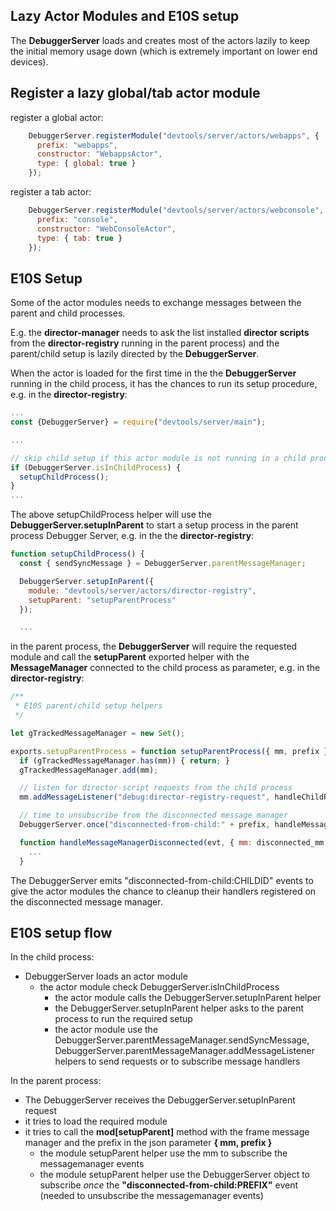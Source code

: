 Lazy Actor Modules and E10S setup
---------------------------------

The **DebuggerServer** loads and creates most of the actors lazily to keep
the initial memory usage down (which is extremely important on lower end devices).

## Register a lazy global/tab actor module

register a global actor:

```js
    DebuggerServer.registerModule("devtools/server/actors/webapps", {
      prefix: "webapps",
      constructor: "WebappsActor",
      type: { global: true }
    });
```

register a tab actor:

```js
    DebuggerServer.registerModule("devtools/server/actors/webconsole", {
      prefix: "console",
      constructor: "WebConsoleActor",
      type: { tab: true }
    });
```

## E10S Setup

Some of the actor modules needs to exchange messages between the parent and child processes.

E.g. the **director-manager** needs to ask the list installed **director scripts** from
the **director-registry** running in the parent process) and the parent/child setup
is lazily directed by the **DebuggerServer**.

When the actor is loaded for the first time in the the **DebuggerServer** running in the
child process, it has the chances to run its setup procedure, e.g. in the **director-registry**:

```js
...
const {DebuggerServer} = require("devtools/server/main");

...

// skip child setup if this actor module is not running in a child process
if (DebuggerServer.isInChildProcess) {
  setupChildProcess();
}
...
```

The above setupChildProcess helper will use the **DebuggerServer.setupInParent**
to start a setup process in the parent process Debugger Server, e.g. in the the **director-registry**:

```js
function setupChildProcess() {
  const { sendSyncMessage } = DebuggerServer.parentMessageManager;

  DebuggerServer.setupInParent({
    module: "devtools/server/actors/director-registry",
    setupParent: "setupParentProcess"
  });

  ...
```

in the parent process, the **DebuggerServer** will require the requested module
and call the **setupParent** exported helper with the **MessageManager**
connected to the child process as parameter, e.g. in the **director-registry**:

```js
/**
 * E10S parent/child setup helpers
 */

let gTrackedMessageManager = new Set();

exports.setupParentProcess = function setupParentProcess({ mm, prefix }) {
  if (gTrackedMessageManager.has(mm)) { return; }
  gTrackedMessageManager.add(mm);

  // listen for director-script requests from the child process
  mm.addMessageListener("debug:director-registry-request", handleChildRequest);

  // time to unsubscribe from the disconnected message manager
  DebuggerServer.once("disconnected-from-child:" + prefix, handleMessageManagerDisconnected);

  function handleMessageManagerDisconnected(evt, { mm: disconnected_mm }) {
    ...
  }
```

The DebuggerServer emits "disconnected-from-child:CHILDID" events to give the actor modules
the chance to cleanup their handlers registered on the disconnected message manager.

## E10S setup flow

In the child process:
- DebuggerServer loads an actor module
  - the actor module check DebuggerServer.isInChildProcess 
    - the actor module calls the DebuggerServer.setupInParent helper
    - the DebuggerServer.setupInParent helper asks to the parent process
      to run the required setup
    - the actor module use the DebuggerServer.parentMessageManager.sendSyncMessage,
      DebuggerServer.parentMessageManager.addMessageListener helpers to send requests
      or to subscribe message handlers
      
In the parent process:
- The DebuggerServer receives the DebuggerServer.setupInParent request
- it tries to load the required module
- it tries to call the **mod[setupParent]** method with the frame message manager and the prefix
  in the json parameter **{ mm, prefix }**
  - the module setupParent helper use the mm to subscribe the messagemanager events
  - the module setupParent helper use the DebuggerServer object to subscribe *once* the
    **"disconnected-from-child:PREFIX"** event (needed to unsubscribe the messagemanager events)

